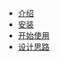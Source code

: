 * [介绍](README.md)
* [安装](userguide/install.md)
* [开始使用](userguide/usage.md)
* [设计思路](design/basic.md)
